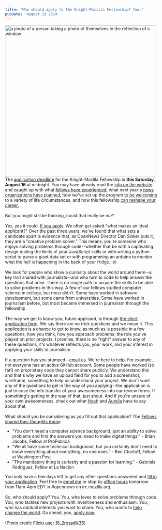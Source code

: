 ```yaml
---
title: 'Who should apply to the Knight-Mozilla Fellowship? You.'
pubDate: 'August 13 2014'
---
```


<div>
<img alt="a photo of a person taking a photo of themselves in the reflection of a window" src="/files/4656687056_d2642d5bd0_z.jpg" style="width: 500px;" title="" /></div>
<div id="magicdomid4">
<span class="author-g-7hyfx65b0lb2brpw">The <a href="http://opennews.org/fellowships/apply.html">application deadline</a> for the Knight-Mozilla Fellowship is <strong>this Saturday, August 16</strong> at midnight. You may have already read the <a href="http://opennews.org/fellowships/info.html">info on the website</a> and caught up with what <a href="http://dansinker.com/post/93906688160/opennews-so-what-is-the-fellowship-experience-like">fellows have experienced</a>, what next year&#39;s <a href="http://dansinker.com/post/93888022860/opennews-2015partners">news organizations have planned</a>, how we&#39;ve set</span><span class="author-g-3gxnz122zxlx71nv8d3x"> </span><span class="author-g-7hyfx65b0lb2brpw">up the program <a href="http://dansinker.com/post/94471507020/opennews-last-week-to-apply-a-look-at-the-total">to be welcoming</a> to a variety of life circumstances, and how this fellowship <a href="http://incisive.nu/2014/three-minutes/">can reshape your career.</a></span></div>
<div id="magicdomid5">
&nbsp;</div>
<div id="magicdomid6">
<span class="author-g-7hyfx65b0lb2brpw">But you might still be thinking, could that really be </span><span class="author-g-7hyfx65b0lb2brpw i"><i>me</i></span><span class="author-g-7hyfx65b0lb2brpw">?</span></div>
<div id="magicdomid7">
&nbsp;</div>
<div id="magicdomid8">
<span class="author-g-7hyfx65b0lb2brpw">Yes, yes it could. <a href="http://opennews.org/fellowships/apply.html">If you apply</a>. We often get asked &quot;what makes an ideal applicant?&quot; Over the past three years, we&#39;ve found that what sets a candidate apart is evidence that, as OpenNews Director Dan Sinker puts it, they are a &quot;creative problem solver.&quot; This means, you&#39;re someone who enjoys solving problems through code--whether that be with a captivating design testing the limits of your JavaScript skills or with writing a python script to parse a giant data set or with programming an arduino to monitor what the hell is happening in the back of your fridge.</span> :o)</div>
<!--break-->
<div id="magicdomid9">
&nbsp;</div>
<div id="magicdomid10">
<span class="author-g-7hyfx65b0lb2brpw">We look for people who show a curiosity about the world around them--a key trait shared with journalists--and who turn to code to help answer the questions that arise. There is no single path to acquire the skills to be able to solve problems in this way. A </span><span class="author-g-kgmb9ratqejoognc">few </span><span class="author-g-7hyfx65b0lb2brpw">of our fellows studied computer science in college, but most didn&#39;t. Some have worked in software development, but some came from universities. Some have worked in journalism before, but most became immersed in journalism through the fellowship.</span></div>
<div id="magicdomid13">
&nbsp;</div>
<div id="magicdomid14">
<span class="author-g-7hyfx65b0lb2brpw">The way we get to know you, future applicant, is through <a href="http://opennews.org/fellowships/apply.html">the short application form</a>. We say there are no trick questions and we mean it. This application is a chance to get to know, as much as is possible in a few questions, how you think, how you approach problems, the role you&#39;ve played on prior projects. I promise, there is no &quot;right&quot; answer to any of these questions, it&#39;s whatever reflects you, your work, and your interest in applying your skills to journalism.&nbsp;</span></div>
<div id="magicdomid15">
&nbsp;</div>
<div id="magicdomid16">
<span class="author-g-7hyfx65b0lb2brpw">If a question has you stumped--<a href="mailto:info@opennews.org">email us</a>. We&#39;re here to help. For example, not everyone has an active GitHub account. Some people have worked (so far!) on proprietary code they cannot share publicly. We understand this and that&#39;s why we have an upload field for you to add a screenshot, wireframe, something to help us understand your project. We don&#39;t want any of the questions to get in the way of you applying--the application is just to ease the info transfer of your awesomeness into our review forms. If something&#39;s getting in the way of that, just shout. And if you&#39;re unsure of your own awesomeness, check out what <a href="http://veltman.tumblr.com/post/56132893301/code-the-newsroom-and-self-doubt">Noah</a> and <span class="author-g-7hyfx65b0lb2brpw"><a href="http://aureliamoser.com/2014/08/05/parallax-effects-modern-map-moving-in-interactive-news/">Aurelia</a> </span> have to say about that.</span></div>
<div id="magicdomid17">
&nbsp;</div>
<div id="magicdomid18">
What should you be considering as you fill out that application? The <a href="https://etherpad.mozilla.org/opennews-calls-Aug13">Fellows shared their thoughts today</a>:</div>
<ul class="rteindent1">
<li>
&quot;<span class="author-g-7hyfx65b0lb2brpw">You don&#39;t need a computer science background, just an ability to solve problems and find the answers you need to make digital things.&quot; - Brian Jacobs, Fellow at ProPublica</span></li>
<li>
&quot;<span class="author-g-7hyfx65b0lb2brpw">We all have some technical background, but you certainly don&#39;t need to know everything about everything, no one does.&quot; - Ben Chartoff, Fellow at Washington Post</span></li>
<li>
&quot;<span class="author-g-7hyfx65b0lb2brpw">The mandatory thing is curiosity and a passion for learning.&quot; - Gabriela Rodriguez, Fellow at La Nacion</span></li>
</ul>
<div id="magicdomid20">
<span class="author-g-7hyfx65b0lb2brpw">You only have a few days left to get any other questions answered and <a href="http://opennews.org/fellowships/apply.html">fill in your application</a>. Feel free to <a href="mailto:erika@mozillafoundation.org">email me</a> or stop by <a href="https://kiwiirc.com/client/irc.mozilla.org/#opennews">office hours</a> tomorrow from 11am-4pm EDT in #opennews on irc.mozilla.org.&nbsp;</span></div>
<div id="magicdomid21">
&nbsp;</div>
<div id="magicdomid22">
<span class="author-g-7hyfx65b0lb2brpw">So, who should apply? You. You, who loves to solve problems through code. You, who tackles new projects with inventiveness and enthusiasm. You, who has oddball</span><span class="author-g-3gxnz122zxlx71nv8d3x"> </span><span class="author-g-7hyfx65b0lb2brpw">interests you want to share. You, who wants to <a href="http://www.ryanpitts.com/writing/opennews-fellowships-newsroom/">help change the world</a>. Go ahead, you, <a href="http://opennews.org/fellowships/apply.html">apply now</a>.</span></div>
<div id="magicdomid23">
&nbsp;</div>
<div>
(Photo credit: <a href="https://www.flickr.com/photos/18_2rosadik36/">Flickr user 18_2rosadik36</a>)</div>


